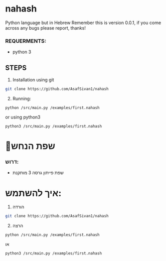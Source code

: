 # nahash
Python language but in Hebrew
Remember this is version 0.0.1, if you come across any bugs please report, thanks!

### REQUERMENTS:
 * python 3

## STEPS
1. Installation
using git
```sh
git clone https://github.com/AsafSivan1/nahash
```

2. Running:
```
python /src/main.py /examples/first.nahash
```
or using python3
```
python3 /src/main.py /examples/first.nahash
```
# 🐍שפת הנחש
### דרוש:
 * שפת פייתון גרסה 3 מותקנת
 
# איך להשתמש:
 1. הורדה
  ```sh
  git clone https://github.com/AsafSivan1/nahash
  ```
 2. הרצה
  ```
  python /src/main.py /examples/first.nahash
  ```
  או
  ```
  python3 /src/main.py /examples/first.nahash
  ```


